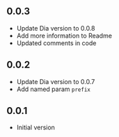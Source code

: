 ## 0.0.3

- Update Dia version to 0.0.8
- Add more information to Readme
- Updated comments in code

## 0.0.2

- Update Dia version to 0.0.7
- Add named param `prefix`

## 0.0.1

- Initial version
